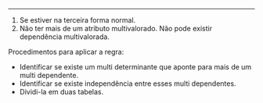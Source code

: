 ***
1. Se estiver na terceira forma normal.
2. Não ter mais de um atributo multivalorado. Não pode existir dependência multivalorada.

Procedimentos para aplicar a regra:
* Identificar se existe um multi determinante que aponte para mais de um multi dependente.
* Identificar se existe independência entre esses multi dependentes.
* Dividi-la em duas tabelas.